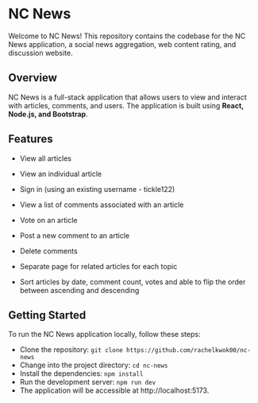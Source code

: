 # NC News
Welcome to NC News! This repository contains the codebase for the NC News application, a social news aggregation, web content rating, and discussion website.

## Overview
NC News is a full-stack application that allows users to view and interact with articles, comments, and users. The application is built using **React, Node.js, and Bootstrap**.

## Features
- View all articles
* View an individual article
+ Sign in (using an existing username - tickle122)
- View a list of comments associated with an article
* Vote on an article
+ Post a new comment to an article
- Delete comments
* Separate page for related articles for each topic
+ Sort articles by date, comment count, votes and able to flip the order between ascending and descending

## Getting Started

To run the NC News application locally, follow these steps:

- Clone the repository: ```git clone https://github.com/rachelkwok00/nc-news```
- Change into the project directory: ```cd nc-news```
- Install the dependencies: ```npm install```
- Run the development server: ```npm run dev```
- The application will be accessible at http://localhost:5173.

